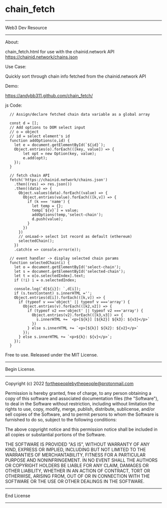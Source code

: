 ﻿# chain_fetch
 
 
************************** 
Web3 Dev Resource
**************************
 
 About:


chain_fetch.html for use with the chainid.network API
https://chainid.network/chains.json


 Use Case:


Quickly sort through chain info fetched from the chainid.network API


  Demo:


https://andybb311.github.com/chain_fetch/


 js Code:


      // Assign/declare fetched chain data variable as a global array
      
      const d = [];
      // Add options to DOM select input
      // o = object
      // id = select element's id
      function addOptions(o,id) {
        let e = document.getElementById(`${id}`);
        Object.entries(o).forEach(([key, value]) => {
            let opt = new Option(key, value);
            e.add(opt); 
        });
      }

      // fetch chain API
      fetch('https://chainid.network/chains.json')
        .then((res) => res.json())
        .then((data) => {
          Object.values(data).forEach((value) => {
            Object.entries(value).forEach(([k,v]) => {
              if (k === 'name') {
                let temp = {};
                temp[`${v}`] = value;
                addOptions(temp,'select-chain'); 
                d.push(value);
              }
            })
          })
          // onLoad-> select 1st record as default (ethereum)
          selectedChain();
        })
        .catch(e => console.error(e));
      
      // event handler -> display selected chain params
      function selectedChain(i) {
        let o = document.getElementById('select-chain');
        let s = document.getElementById('selected-chain');
        let t = o[o.selectedIndex].text;
        if (!i) i = o.selectedIndex;

        console.log(`d[${i}]: `,d[i]);
        if (s.textContent) s.innerHTML ='';
        Object.entries(d[i]).forEach(([k,v]) => {
          if (typeof v ==='object' || typeof v ==='array') {
            Object.entries(v).forEach(([k2,v2]) => {
              if (typeof v2 ==='object' || typeof v2 ==='array') {
                Object.entries(v2).forEach(([k3,v3]) => {
                  s.innerHTML += `<p>[${k}] [${k2}] ${k3}: ${v3}</p>`
                })
              } else s.innerHTML += `<p>[${k}] ${k2}: ${v2}</p>`
            });
          } else s.innerHTML += `<p>${k}: ${v}</p>`;
        });
      }



Free to use.
Released under the MIT License.


**************************
Begin License.
**************************


Copyright (c) 2022 forthepeoplebythepeople@protonmail.com


Permission is hereby granted, free of charge, to any person obtaining a copy of this software and associated documentation files (the "Software"), to deal in the Software without restriction, including without limitation the rights to use, copy, modify, merge, publish, distribute, sublicense, and/or sell copies of the Software, and to permit persons to whom the Software is furnished to do so, subject to the following conditions:


The above copyright notice and this permission notice shall be included in all copies or substantial portions of the Software.


THE SOFTWARE IS PROVIDED "AS IS", WITHOUT WARRANTY OF ANY KIND, EXPRESS OR IMPLIED, INCLUDING BUT NOT LIMITED TO THE WARRANTIES OF MERCHANTABILITY, FITNESS FOR A PARTICULAR PURPOSE AND NONINFRINGEMENT. IN NO EVENT SHALL THE AUTHORS OR COPYRIGHT HOLDERS BE LIABLE FOR ANY CLAIM, DAMAGES OR OTHER LIABILITY, WHETHER IN AN ACTION OF CONTRACT, TORT OR OTHERWISE, ARISING FROM, OUT OF OR IN CONNECTION WITH THE SOFTWARE OR THE USE OR OTHER DEALINGS IN THE SOFTWARE.


**************************
End License
**************************
